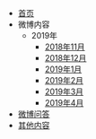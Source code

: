 * [首页](/)
* 微博内容
	* 2019年
		* [2018年11月](weibo_weibo/201811.md)
		* [2018年12月](weibo_weibo/201812.md)
		* [2019年1月](weibo_weibo/201901.md)
		* [2019年2月](weibo_weibo/201902.md)
		* [2019年3月](weibo_weibo/201903.md)
		* [2019年4月](weibo_weibo/201904.md)
* [微博问答](weibo_qa/README)
* [其他内容](others/README)